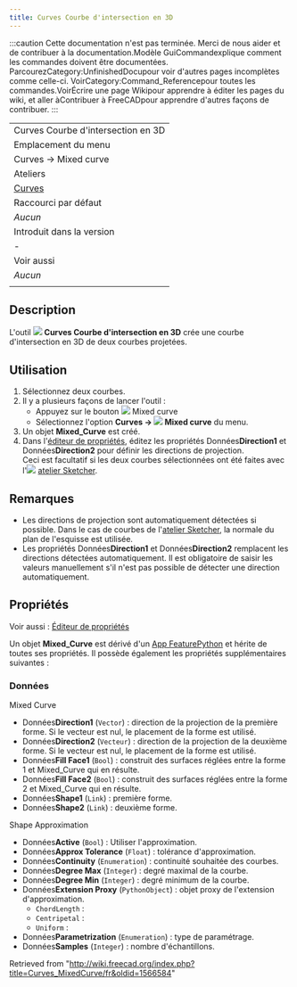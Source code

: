 ```yaml
---
title: Curves Courbe d'intersection en 3D
---
```

:::caution
Cette documentation n'est pas terminée. Merci de nous aider et de contribuer à la documentation.Modèle GuiCommandexplique comment les commandes doivent être documentées. ParcourezCategory:UnfinishedDocupour voir d'autres pages incomplètes comme celle-ci. VoirCategory:Command\_Referencepour toutes les commandes.VoirÉcrire une page Wikipour apprendre à éditer les pages du wiki, et aller àContribuer à FreeCADpour apprendre d'autres façons de contribuer.
:::

|  |
| --- |
| Curves Courbe d'intersection en 3D |
| Emplacement du menu |
| Curves → Mixed curve |
| Ateliers |
| [Curves](/Curves_Workbench/fr "Curves Workbench/fr") |
| Raccourci par défaut |
| *Aucun* |
| Introduit dans la version |
| - |
| Voir aussi |
| *Aucun* |
|  |

## Description

L'outil ![](/images/Curves_MixedCurve.svg) **Curves Courbe d'intersection en 3D** crée une courbe d'intersection en 3D de deux courbes projetées.

## Utilisation

1. Sélectionnez deux courbes.
2. Il y a plusieurs façons de lancer l'outil :
   * Appuyez sur le bouton ![](/images/Curves_MixedCurve.svg) Mixed curve
   * Sélectionnez l'option **Curves → ![](/images/Curves_MixedCurve.svg) Mixed curve** du menu.
3. Un objet **Mixed\_Curve** est créé.
4. Dans l'[éditeur de propriétés](/Property_editor/fr "Property editor/fr"), éditez les propriétés Données**Direction1** et Données**Direction2** pour définir les directions de projection.  
   Ceci est facultatif si les deux courbes sélectionnées ont été faites avec l'![](/images/Workbench_Sketcher.svg) [atelier Sketcher](/Sketcher_Workbench/fr "Sketcher Workbench/fr").

## Remarques

* Les directions de projection sont automatiquement détectées si possible. Dans le cas de courbes de l'[atelier Sketcher](/Sketcher_Workbench/fr "Sketcher Workbench/fr"), la normale du plan de l'esquisse est utilisée.
* Les propriétés Données**Direction1** et Données**Direction2** remplacent les directions détectées automatiquement. Il est obligatoire de saisir les valeurs manuellement s'il n'est pas possible de détecter une direction automatiquement.

## Propriétés

Voir aussi : [Éditeur de propriétés](/Property_editor/fr "Property editor/fr")

Un objet **Mixed\_Curve** est dérivé d'un [App FeaturePython](/App_FeaturePython/fr "App FeaturePython/fr") et hérite de toutes ses propriétés. Il possède également les propriétés supplémentaires suivantes :

### Données

Mixed Curve

* Données**Direction1** (`Vector`) : direction de la projection de la première forme. Si le vecteur est nul, le placement de la forme est utilisé.
* Données**Direction2** (`Vecteur`) : direction de la projection de la deuxième forme. Si le vecteur est nul, le placement de la forme est utilisé.
* Données**Fill Face1** (`Bool`) : construit des surfaces réglées entre la forme 1 et Mixed\_Curve qui en résulte.
* Données**Fill Face2** (`Bool`) : construit des surfaces réglées entre la forme 2 et Mixed\_Curve qui en résulte.
* Données**Shape1** (`Link`) : première forme.
* Données**Shape2** (`Link`) : deuxième forme.

Shape Approximation

* Données**Active** (`Bool`) : Utiliser l'approximation.
* Données**Approx Tolerance** (`Float`) : tolérance d'approximation.
* Données**Continuity** (`Enumeration`) : continuité souhaitée des courbes.
* Données**Degree Max** (`Integer`) : degré maximal de la courbe.
* Données**Degree Min** (`Integer`) : degré minimum de la courbe.
* Données**Extension Proxy** (`PythonObject`) : objet proxy de l'extension d'approximation.
  + `ChordLength` :
  + `Centripetal` :
  + `Uniform` :
* Données**Parametrization** (`Enumeration`) : type de paramétrage.
* Données**Samples** (`Integer`) : nombre d'échantillons.

Retrieved from "<http://wiki.freecad.org/index.php?title=Curves_MixedCurve/fr&oldid=1566584>"